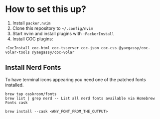 # How to set this up?

1. Install `packer.nvim`
2. Clone this repository to `~/.config/nvim`
3. Start nvim and install plugins with `:PackerInstall`
4. Install COC plugins:  
  ```
  :CocInstall coc-html coc-tsserver coc-json coc-css @yaegassy/coc-volar-tools @yaegassy/coc-volar
  ```

## Install Nerd Fonts

To have terminal icons appearing you need one of the patched fonts installed.

  ```
  brew tap caskroom/fonts
  brew list | grep nerd -- List all nerd fonts available via Homebrew Fonts cask

  brew install --cask <ANY_FONT_FROM_THE_OUTPUT>
  ```
